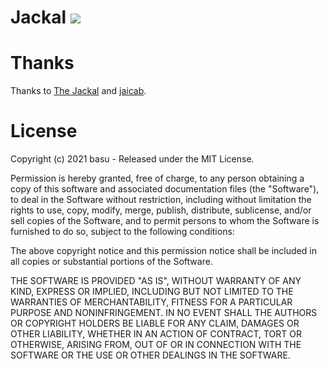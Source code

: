 # Jackal ![](https://img.shields.io/npm/l/express.svg?maxAge=2592000?style=flat-square)

# Thanks
Thanks to [The Jackal](https://github.com/clenemt) and [jaicab]( https://github.com/jaicab/jaicab.github.io).

# License
Copyright (c) 2021 basu - Released under the MIT License.

Permission is hereby granted, free of charge, to any person obtaining a copy of this software and associated documentation files (the "Software"), to deal in the Software without restriction, including without limitation the rights to use, copy, modify, merge, publish, distribute, sublicense, and/or sell copies of the Software, and to permit persons to whom the Software is furnished to do so, subject to the following conditions:

The above copyright notice and this permission notice shall be included in all copies or substantial portions of the Software.

THE SOFTWARE IS PROVIDED "AS IS", WITHOUT WARRANTY OF ANY KIND, EXPRESS OR IMPLIED, INCLUDING BUT NOT LIMITED TO THE WARRANTIES OF MERCHANTABILITY, FITNESS FOR A PARTICULAR PURPOSE AND NONINFRINGEMENT. IN NO EVENT SHALL THE AUTHORS OR COPYRIGHT HOLDERS BE LIABLE FOR ANY CLAIM, DAMAGES OR OTHER LIABILITY, WHETHER IN AN ACTION OF CONTRACT, TORT OR OTHERWISE, ARISING FROM, OUT OF OR IN CONNECTION WITH THE SOFTWARE OR THE USE OR OTHER DEALINGS IN THE SOFTWARE.
